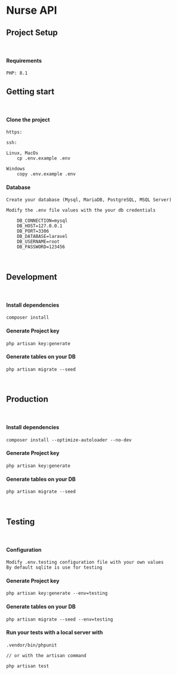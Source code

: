 # Nurse API

## Project Setup

<br>

#### Requirements
    
    PHP: 8.1

## Getting start

<br>

#### Clone the project

    https:

    ssh:

    Linux, MacOs
        cp .env.example .env

    Windows
        copy .env.example .env            

#### Database

    Create your database (Mysql, MariaDB, PostgreSQL, MSQL Server)

    Modify the .env file values with the your db credentials

        DB_CONNECTION=mysql
        DB_HOST=127.0.0.1
        DB_PORT=3306
        DB_DATABASE=laravel
        DB_USERNAME=root
        DB_PASSWORD=123456

<br>

## Development

<br>

#### Install dependencies

    composer install

#### Generate Project key

    php artisan key:generate

#### Generate tables on your DB

    php artisan migrate --seed

<br>

## Production

<br>

#### Install dependencies

    composer install --optimize-autoloader --no-dev

#### Generate Project key

    php artisan key:generate

#### Generate tables on your DB

    php artisan migrate --seed
<br>

## Testing

<br>

#### Configuration
    
    Modify .env.testing configuration file with your own values
    By default sqlite is use for testing

#### Generate Project key

    php artisan key:generate --env=testing

#### Generate tables on your DB

    php artisan migrate --seed --env=testing

#### Run your tests with a local server with

    .vendor/bin/phpunit

    // or with the artisan command

    php artisan test
